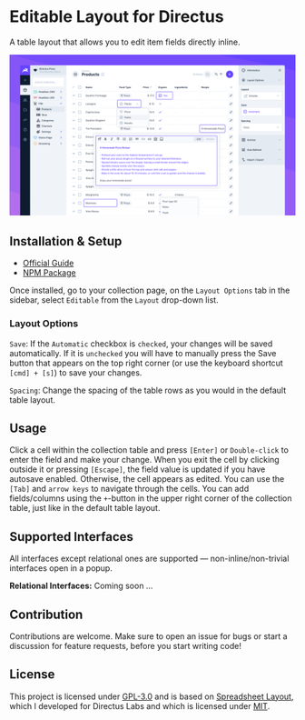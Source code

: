 # Editable Layout for Directus

A table layout that allows you to edit item fields directly inline.

![](https://raw.githubusercontent.com/formfcw/directus-extension-editable-layout/main/docs/preview-240611.png)

## Installation & Setup

- [Official Guide](https://docs.directus.io/extensions/installing-extensions.html)
- [NPM Package](https://www.npmjs.com/package/directus-extension-editable-layout)

Once installed, go to your collection page, on the `Layout Options` tab in the sidebar, select `Editable` from the `Layout` drop-down list.

### Layout Options

`Save`: If the `Automatic` checkbox is `checked`, your changes will be saved automatically. If it is `unchecked` you will have to manually press the Save button that appears on the top right corner (or use the keyboard shortcut `[cmd] + [s]`) to save your changes.

`Spacing`: Change the spacing of the table rows as you would in the default table layout.

## Usage

Click a cell within the collection table and press `[Enter]` or `Double-click` to enter the field and make your change. When you exit the cell by clicking outside it or pressing `[Escape]`, the field value is updated if you have autosave enabled. Otherwise, the cell appears as edited. You can use the `[Tab]` and `arrow keys` to navigate through the cells. You can add fields/columns using the `+`-button in the upper right corner of the collection table, just like in the default table layout.

## Supported Interfaces

All interfaces except relational ones are supported — non-inline/non-trivial interfaces open in a popup.

**Relational Interfaces:** Coming soon …

## Contribution

Contributions are welcome. Make sure to open an issue for bugs or start a discussion for feature requests, before you start writing code!

## License

This project is licensed under [GPL-3.0](./LICENSE-GPL-3.0) and is based on [Spreadsheet Layout](https://github.com/directus-labs/extensions/tree/main/packages/spreadsheet-layout), which I developed for Directus Labs and which is licensed under [MIT](./LICENSE-MIT).
